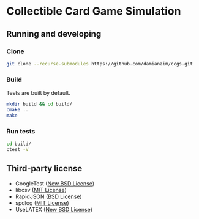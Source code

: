 # Collectible Card Game Simulation
## Running and developing

### Clone
```sh
git clone --recurse-submodules https://github.com/damianzim/ccgs.git
```

### Build
Tests are built by default.
```sh
mkdir build && cd build/
cmake ..
make
```
### Run tests
```sh
cd build/
ctest -V
```

## Third-party license

* GoogleTest ([New BSD License](https://github.com/google/googletest/blob/master/LICENSE))
* libcsv ([MIT License](https://github.com/damianzim/libcsv/blob/master/LICENSE))
* RapidJSON ([BSD License](https://github.com/Tencent/rapidjson/blob/master/license.txt))
* spdlog ([MIT License](https://github.com/gabime/spdlog/blob/v1.x/LICENSE))
* UseLATEX ([New BSD License](https://gitlab.kitware.com/kmorel/UseLATEX/-/blob/master/LICENSE))

